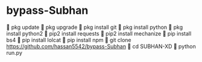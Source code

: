 # bypass-Subhan

💙 pkg update
💙 pkg upgrade
💙 pkg install git
💙 pkg install python
💙 pkg install python2
💙 pip2 install requests
💙 pip2 install mechanize
💙 pip install bs4
💙 pip install lolcat
💙 pip install npm
💙 git clone https://github.com/hassan5542/bypass-Subhan
💙 cd SUBHAN-XD
💙 python run.py
